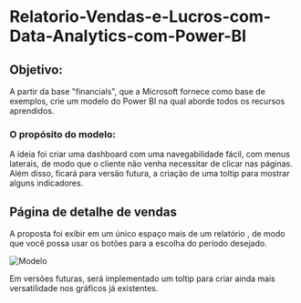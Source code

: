 # Relatorio-Vendas-e-Lucros-com-Data-Analytics-com-Power-BI

## Objetivo: 
A partir da base "financials", que a Microsoft fornece como base de exemplos, crie um modelo do Power BI na qual aborde todos os recursos aprendidos.
### O propósito do modelo:
A ideia foi criar uma dashboard com uma navegabilidade fácil, com menus laterais, de modo que o cliente não venha necessitar de clicar nas páginas.
Além disso, ficará para versão futura, a criação de uma toltip para mostrar alguns indicadores.

## Página de detalhe de vendas
A proposta foi exibir em um único espaço mais de um relatório , de modo que você possa usar os botões para a escolha do período desejado.

![Modelo](https://github.com/jemersonsoares/Relatorio-Vendas-e-Lucros-com-Data-Analytics-com-Power-BI/blob/main/Detalhes%20de%20vendas.png)

Em versões futuras, será implementado um toltip para criar ainda mais versatilidade nos  gráficos já existentes.






